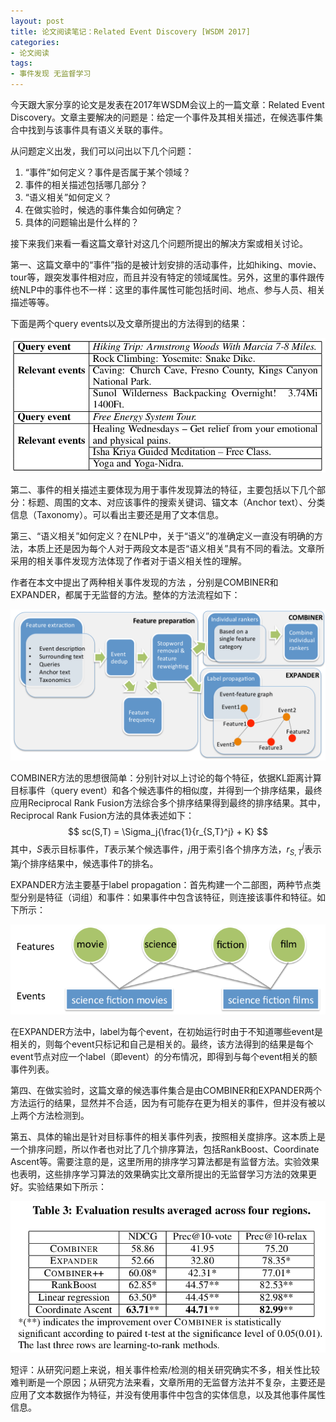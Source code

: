 ```yaml
---
layout: post
title: 论文阅读笔记：Related Event Discovery [WSDM 2017]
categories: 
- 论文阅读
tags: 
- 事件发现 无监督学习
---
```


今天跟大家分享的论文是发表在2017年WSDM会议上的一篇文章：Related Event Discovery。文章主要解决的问题是：给定一个事件及其相关描述，在候选事件集合中找到与该事件具有语义关联的事件。

从问题定义出发，我们可以问出以下几个问题：
1. “事件”如何定义？事件是否属于某个领域？
2. 事件的相关描述包括哪几部分？
3. “语义相关”如何定义？ 
4. 在做实验时，候选的事件集合如何确定？
5. 具体的问题输出是什么样的？

接下来我们来看一看这篇文章针对这几个问题所提出的解决方案或相关讨论。

第一、这篇文章中的“事件”指的是被计划安排的活动事件，比如hiking、movie、tour等，跟突发事件相对应，而且并没有特定的领域属性。另外，这里的事件跟传统NLP中的事件也不一样：这里的事件属性可能包括时间、地点、参与人员、相关描述等等。

下面是两个query events以及文章所提出的方法得到的结果：

![Example of relateds events, retrieved by our system in response to example query events](/images/related-event-discovery-example-related-events.png)

 第二、事件的相关描述主要体现为用于事件发现算法的特征，主要包括以下几个部分：标题、周围的文本、对应该事件的搜索关键词、锚文本（Anchor text）、分类信息（Taxonomy）。可以看出主要还是用了文本信息。
 
 第三、“语义相关”如何定义？在NLP中，关于“语义”的准确定义一直没有明确的方法，本质上还是因为每个人对于两段文本是否“语义相关”具有不同的看法。文章所采用的相关事件发现方法体现了作者对于语义相关性的理解。
 
 作者在本文中提出了两种相关事件发现的方法 ，分别是COMBINER和EXPANDER，都属于无监督的方法。整体的方法流程如下：
 
 ![相关事件发现方法流程](/images/related-event-discovery-method-overview.png)
 
 COMBINER方法的思想很简单：分别针对以上讨论的每个特征，依据KL距离计算目标事件（query event）和各个候选事件的相似度，并得到一个排序结果，最终应用Reciprocal Rank Fusion方法综合多个排序结果得到最终的排序结果。其中，Reciprocal Rank Fusion方法的具体表述如下：
 $$
 sc(S,T) = \Sigma_j{\frac{1}{r_{S,T}^j} + K}
 $$
 其中，$S$表示目标事件，$T$表示某个候选事件，$j$用于索引各个排序方法，$r_{S,T}^j$表示第$j$个排序结果中，候选事件$T$的排名。
 
 EXPANDER方法主要基于label propagation：首先构建一个二部图，两种节点类型分别是特征（词组）和事件：如果事件中包含该特征，则连接该事件和特征。如下所示：
  
  ![EXPANDER方法](/images/related-event-discovery-expander.png)
  
  在EXPANDER方法中，label为每个event，在初始运行时由于不知道哪些event是相关的，则每个event只标记和自己是相关的。最终，该方法得到的结果是每个event节点对应一个label（即event）的分布情况，即得到与每个event相关的额事件列表。
  
  第四、在做实验时，这篇文章的候选事件集合是由COMBINER和EXPANDER两个方法运行的结果，显然并不合适，因为有可能存在更为相关的事件，但并没有被以上两个方法检测到。
  
  第五、具体的输出是针对目标事件的相关事件列表，按照相关度排序。这本质上是一个排序问题，所以作者也对比了几个排序算法，包括RankBoost、Coordinate Ascent等。需要注意的是，这里所用的排序学习算法都是有监督方法。实验效果也表明，这些排序学习算法的效果确实比文章所提出的无监督学习方法的效果更好。实验结果如下所示：
  
  ![实验结果](/images/related-event-discovery-experiment-result.png)
  
  短评：从研究问题上来说，相关事件检索/检测的相关研究确实不多，相关性比较难判断是一个原因；从研究方法来看，文章所用的无监督方法并不复杂，主要还是应用了文本数据作为特征，并没有使用事件中包含的实体信息，以及其他事件属性信息。